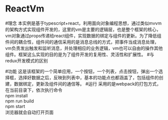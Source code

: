ReactVm
===
#理念
本实例是基于typescript+react，利用面向对象编程思想，通过类似mvvm的架构方式实现组件开发的，这里的vm是主要的逻辑层，也是整个框架的核心，vm对象通过props传递给react组件，实现数据的绑定与组件的更新。为了降低组件间的耦合性，组件间的通信采用的是消息总线的方式，把事件当成消息处理，vm负责发出触发和监听消息，并处理相应的业务逻辑，vm也可以自由的操作其他组件。框架这么实现的目的是为了组件开发的复用性、灵活性和扩展性。
#与redux开发模式的区别

#功能
这是该框架的一个简单应用，一个按钮，一个列表，点击按钮，弹出一个选择框，选择好数据之后，反映到列表中，基本的功能点也都涵盖了，包括组件的创建，数据绑定，更新及组件间的通信等。
#运行
采用的是webpack的打包方式，在当前目录下，依次执行命令<br>
npm install<br>
npm run build<br>
npm start<br>
浏览器就会自动打开页面
